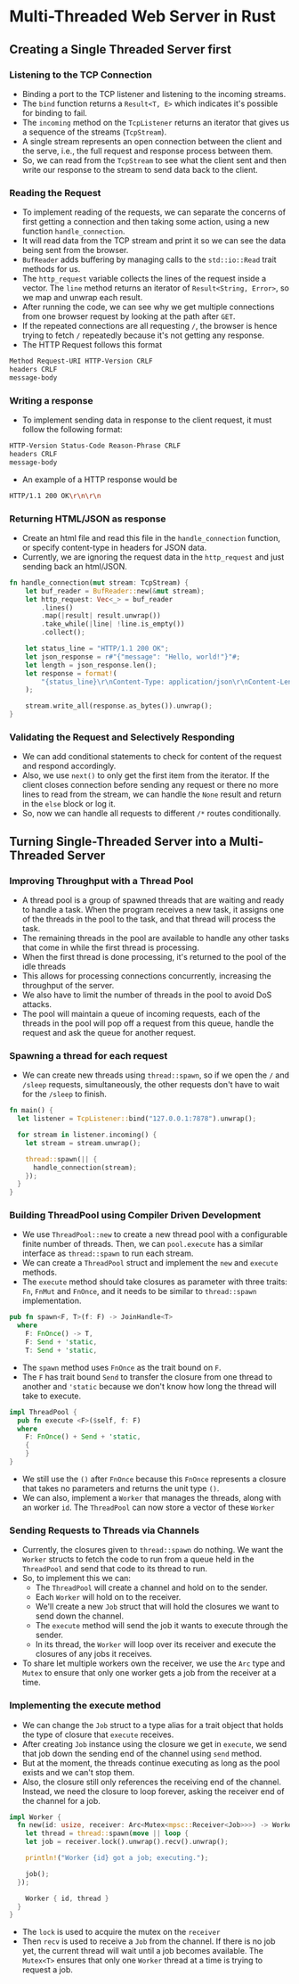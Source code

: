 # Multi-Threaded Web Server in Rust

## Creating a Single Threaded Server first

### Listening to the TCP Connection

- Binding a port to the TCP listener and listening to the incoming streams.
- The `bind` function returns a `Result<T, E>` which indicates it's possible for binding to fail.
- The `incoming` method on the `TcpListener` returns an iterator that gives us a sequence of the streams (`TcpStream`).
- A single stream represents an open connection between the client and the serve, i.e., the full request and response process between them.
- So, we can read from the `TcpStream` to see what the client sent and then write our response to the stream to send data back to the client.

### Reading the Request

- To implement reading of the requests, we can separate the concerns of first getting a connection and then taking some action, using a new function `handle_connection`.
- It will read data from the TCP stream and print it so we can see the data being sent from the browser.
- `BufReader` adds buffering by managing calls to the `std::io::Read` trait methods for us.
- The `http_request` variable collects the lines of the request inside a vector. The `line` method returns an iterator of `Result<String, Error>`, so we map and unwrap each result.
- After running the code, we can see why we get multiple connections from one browser request by looking at the path after `GET`.
- If the repeated connections are all requesting `/`, the browser is hence trying to fetch `/` repeatedly because it's not getting any response.
- The HTTP Request follows this format

```bash
Method Request-URI HTTP-Version CRLF
headers CRLF
message-body
```

### Writing a response

- To implement sending data in response to the client request, it must follow the following format:

```bash
HTTP-Version Status-Code Reason-Phrase CRLF
headers CRLF
message-body
```

- An example of a HTTP response would be

```bash
HTTP/1.1 200 OK\r\n\r\n
```

### Returning HTML/JSON as response

- Create an html file and read this file in the `handle_connection` function, or specify content-type in headers for JSON data.
- Currently, we are ignoring the request data in the `http_request` and just sending back an html/JSON.

```rust
fn handle_connection(mut stream: TcpStream) {
    let buf_reader = BufReader::new(&mut stream);
    let http_request: Vec<_> = buf_reader
        .lines()
        .map(|result| result.unwrap())
        .take_while(|line| !line.is_empty())
        .collect();

    let status_line = "HTTP/1.1 200 OK";
    let json_response = r#"{"message": "Hello, world!"}"#;
    let length = json_response.len();
    let response = format!(
        "{status_line}\r\nContent-Type: application/json\r\nContent-Length: {length}\r\n\r\n{json_response}"
    );

    stream.write_all(response.as_bytes()).unwrap();
}
```

### Validating the Request and Selectively Responding

- We can add conditional statements to check for content of the request and respond accordingly.
- Also, we use `next()` to only get the first item from the iterator. If the client closes connection before sending any request or there no more lines to read from the stream, we can handle the `None` result and return in the `else` block or log it.
- So, now we can handle all requests to different `/*` routes conditionally.

## Turning Single-Threaded Server into a Multi-Threaded Server

### Improving Throughput with a Thread Pool

- A thread pool is a group of spawned threads that are waiting and ready to handle a task. When the program receives a new task, it assigns one of the threads in the pool to the task, and that thread will process the task.
- The remaining threads in the pool are available to handle any other tasks that come in while the first thread is processing.
- When the first thread is done processing, it's returned to the pool of the idle threads
- This allows for processing connections concurrently, increasing the throughput of the server.
- We also have to limit the number of threads in the pool to avoid DoS attacks.
- The pool will maintain a queue of incoming requests, each of the threads in the pool will pop off a request from this queue, handle the request and ask the queue for another request.

### Spawning a thread for each request

- We can create new threads using `thread::spawn`, so if we open the `/` and `/sleep` requests, simultaneously, the other requests don't have to wait for the `/sleep` to finish.

```rust
fn main() {
  let listener = TcpListener::bind("127.0.0.1:7878").unwrap();

  for stream in listener.incoming() {
    let stream = stream.unwrap();

    thread::spawn(|| {
      handle_connection(stream);
    });
  }
}
```

### Building ThreadPool using Compiler Driven Development

- We use `ThreadPool::new` to create a new thread pool with a configurable finite number of threads. Then, we can `pool.execute` has a similar interface as `thread::spawn` to run each stream.
- We can create a `ThreadPool` struct and implement the `new` and `execute` methods.
- The `execute` method should take closures as parameter with three traits: `Fn`, `FnMut` and `FnOnce`, and it needs to be similar to `thread::spawn` implementation.

```rust
pub fn spawn<F, T>(f: F) -> JoinHandle<T>
  where
    F: FnOnce() -> T,
    F: Send + 'static,
    T: Send + 'static,
```

- The `spawn` method uses `FnOnce` as the trait bound on `F`.
- The `F` has trait bound `Send` to transfer the closure from one thread to another and `'static` because we don't know how long the thread will take to execute.

```rust
impl ThreadPool {
  pub fn execute <F>($self, f: F)
  where
    F: FnOnce() + Send + 'static,
    {
    }
}
```

- We still use the `()` after `FnOnce` because this `FnOnce` represents a closure that takes no parameters and returns the unit type `()`.
- We can also, implement a `Worker` that manages the threads, along with an worker `id`. The `ThreadPool` can now store a vector of these `Worker`

### Sending Requests to Threads via Channels

- Currently, the closures given to `thread::spawn` do nothing. We want the `Worker` structs to fetch the code to run from a queue held in the `ThreadPool` and send that code to its thread to run.
- So, to implement this we can:
  - The `ThreadPool` will create a channel and hold on to the sender.
  - Each `Worker` will hold on to the receiver.
  - We'll create a new `Job` struct that will hold the closures we want to send down the channel.
  - The `execute` method will send the job it wants to execute through the sender.
  - In its thread, the `Worker` will loop over its receiver and execute the closures of any jobs it receives.
- To share let multiple workers own the receiver, we use the `Arc` type and `Mutex` to ensure that only one worker gets a job from the receiver at a time.

### Implementing the execute method

- We can change the `Job` struct to a type alias for a trait object that holds the type of closure that `execute` receives.
- After creating `Job` instance using the closure we get in `execute`, we send that job down the sending end of the channel using `send` method.
- But at the moment, the threads continue executing as long as the pool exists and we can't stop them.
- Also, the closure still only references the receiving end of the channel. Instead, we need the closure to loop forever, asking the receiver end of the channel for a job.

```rust
impl Worker {
  fn new(id: usize, receiver: Arc<Mutex<mpsc::Receiver<Job>>>) -> Worker {
    let thread = thread::spawn(move || loop {
    let job = receiver.lock().unwrap().recv().unwrap();

    println!("Worker {id} got a job; executing.");

    job();
  });

    Worker { id, thread }
  }
}
```

- The `lock` is used to acquire the mutex on the `receiver`
- Then `recv` is used to receive a `Job` from the channel. If there is no job yet, the current thread will wait until a job becomes available. The `Mutex<T>` ensures that only one `Worker` thread at a time is trying to request a job.
